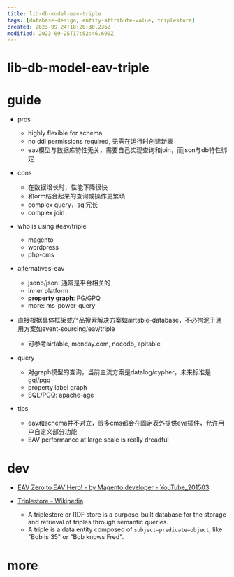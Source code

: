 ```yaml
---
title: lib-db-model-eav-triple
tags: [database-design, entity-attribute-value, triplestore]
created: 2023-09-24T18:20:30.236Z
modified: 2023-09-25T17:52:46.690Z
---
```


# lib-db-model-eav-triple

# guide

- pros
  - highly flexible for schema
  - no ddl permissions required, 无需在运行时创建新表
  - eav模型与数据库特性无关，需要自己实现查询和join，而json与db特性绑定

- cons
  - 在数据增长时，性能下降很快
  - 和orm结合起来的查询或操作更繁琐
  - complex query，sql冗长
  - complex join

- who is using #eav/triple
  - magento
  - wordpress
  - php-cms

- alternatives-eav
  - jsonb/json: 通常是平台相关的
  - inner platform
  - **property graph**: PG/GPQ
  - more: ms-power-query

- 直接根据具体框架或产品搜索解决方案如airtable-database，不必拘泥于通用方案如event-sourcing/eav/triple
  - 可参考airtable, monday.com, nocodb, apitable

- query
  - 对graph模型的查询，当前主流方案是datalog/cypher，未来标准是gql/pgq
  - property label graph
  - SQL/PGQ: apache-age

- tips
  - eav和schema并不对立，很多cms都会在固定表外提供eva插件，允许用户自定义部分功能
  - EAV performance at large scale is really dreadful
# dev
- [EAV Zero to EAV Hero! - by Magento developer - YouTube_201503](https://www.youtube.com/watch?v=WneHTRZVbec)

- [Triplestore - Wikipedia](https://en.wikipedia.org/wiki/Triplestore)
  - A triplestore or RDF store is a purpose-built database for the storage and retrieval of triples through semantic queries. 
  - A triple is a data entity composed of `subject–predicate–object`, like "Bob is 35" or "Bob knows Fred".
# more
